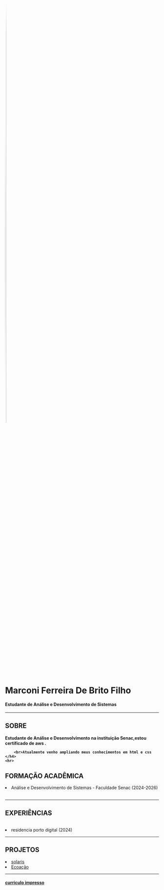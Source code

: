 <!DOCTYPE html>
<html lang="pt-br">
<head>
    <meta charset="UTF-8">
    <meta name="viewport" content="width=device-width, initial-scale=1.0">
    <title>Marconi ferreira</title>
    <link rel="stylesheet" href="curriculo css.css">

</head>
<body>
  <div id="expe">
    <img src="" alt="marconi ferreira" style="width:8%;height: 70%; border-radius: 80%";>
    <h1>Marconi Ferreira De Brito Filho</h1>
    <h4>Estudante de Análise e Desenvolvimento de Sistemas</h4>
    <hr> 
  </div>

  <div id="expe"> 
    <h2>SOBRE</h2>
    <h4>Estudante de Análise e Desenvolvimento na instituição Senac,estou
        certificado de aws .<br>

        <br>Atualmente venho ampliando meus conhecimentos em html e css
    </h4>
    <hr>
  </div>

  <div id="expe">
    <h2>FORMAÇÃO ACADÊMICA</h2>
    <li>Análise e Desenvolvimento de Sistemas - Faculdade Senac (2024-2026)</li><br>
    <hr>
  </div>

  <div id="expe">
    <h2>EXPERIÊNCIAS</h2><br>
    <li> residencia porto digital (2024)</li>
  </div>
  <hr>

  <div id="expe">
    <h2>PROJETOS</h2>
    <ul></ul>
    <li><a href="https://www.figma.com/proto/0TNjr5IPCYPCPN3LjhK39S?node-id=4-13&locale=en" target="_blank">solaris</a></li>
    <li><a href=" https://www.figma.com/proto/XNuTA8KUIf7EjtTFQzPRha/Untitled?node-id=14-2&starting-point-node-id=14%3A2" target="_blank">Ecoação</a></li>
  </div>
  <hr>
  <footer>
  <div id="expe">
    <h4><a href="Curriculo marconi ferreira .pdf">curriculo impresso</a><h4>
  </div>
  </footer>

</body>

</html>

